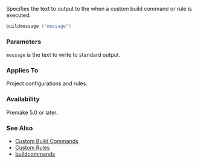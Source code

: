 Specifies the text to output to the when a custom build command or rule is executed.

```lua
buildmessage ("message")
```

### Parameters ###

`message` is the text to write to standard output.


### Applies To ###

Project configurations and rules.


### Availability ###

Premake 5.0 or later.


### See Also ###

* [Custom Build Commands](Custom-Build-Commands.md)
* [Custom Rules](Custom-Rules.md)
* [buildcommands](buildcommands.md)
